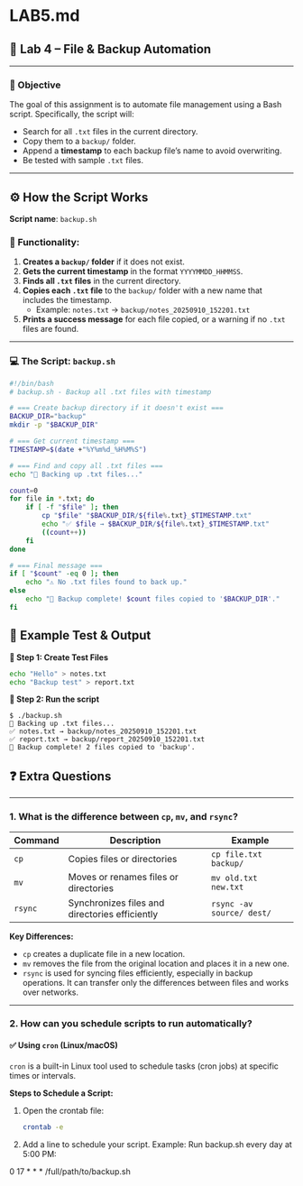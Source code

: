 # LAB5.md

## 🧪 Lab 4 – File & Backup Automation

---

### 🎯 Objective

The goal of this assignment is to automate file management using a Bash script. Specifically, the script will:

- Search for all `.txt` files in the current directory.
- Copy them to a `backup/` folder.
- Append a **timestamp** to each backup file’s name to avoid overwriting.
- Be tested with sample `.txt` files.

---

## ⚙️ How the Script Works

**Script name**: `backup.sh`

### 🔧 Functionality:

1. **Creates a `backup/` folder** if it does not exist.
2. **Gets the current timestamp** in the format `YYYYMMDD_HHMMSS`.
3. **Finds all `.txt` files** in the current directory.
4. **Copies each `.txt` file** to the `backup/` folder with a new name that includes the timestamp.
   - Example: `notes.txt` → `backup/notes_20250910_152201.txt`
5. **Prints a success message** for each file copied, or a warning if no `.txt` files are found.

---

### 💻 The Script: `backup.sh`

```bash
#!/bin/bash
# backup.sh - Backup all .txt files with timestamp

# === Create backup directory if it doesn't exist ===
BACKUP_DIR="backup"
mkdir -p "$BACKUP_DIR"

# === Get current timestamp ===
TIMESTAMP=$(date +"%Y%m%d_%H%M%S")

# === Find and copy all .txt files ===
echo "📁 Backing up .txt files..."

count=0
for file in *.txt; do
    if [ -f "$file" ]; then
        cp "$file" "$BACKUP_DIR/${file%.txt}_$TIMESTAMP.txt"
        echo "✅ $file → $BACKUP_DIR/${file%.txt}_$TIMESTAMP.txt"
        ((count++))
    fi
done

# === Final message ===
if [ "$count" -eq 0 ]; then
    echo "⚠️ No .txt files found to back up."
else
    echo "🎉 Backup complete! $count files copied to '$BACKUP_DIR'."
fi
```
## 🧪 Example Test & Output
**📝 Step 1: Create Test Files**

```bash
echo "Hello" > notes.txt
echo "Backup test" > report.txt
```

**📝 Step 2: Run the script**
```
$ ./backup.sh
📁 Backing up .txt files...
✅ notes.txt → backup/notes_20250910_152201.txt
✅ report.txt → backup/report_20250910_152201.txt
🎉 Backup complete! 2 files copied to 'backup'.

```
## ❓ Extra Questions

---

### 1. What is the difference between `cp`, `mv`, and `rsync`?

| Command | Description                                        | Example                                |
|---------|----------------------------------------------------|----------------------------------------|
| `cp`    | Copies files or directories                        | `cp file.txt backup/`                  |
| `mv`    | Moves or renames files or directories              | `mv old.txt new.txt`                   |
| `rsync` | Synchronizes files and directories efficiently     | `rsync -av source/ dest/`              |

**Key Differences:**

- `cp` creates a duplicate file in a new location.
- `mv` removes the file from the original location and places it in a new one.
- `rsync` is used for syncing files efficiently, especially in backup operations. It can transfer only the differences between files and works over networks.

---

### 2. How can you schedule scripts to run automatically?

#### ✅ Using `cron` (Linux/macOS)

`cron` is a built-in Linux tool used to schedule tasks (cron jobs) at specific times or intervals.

**Steps to Schedule a Script:**

1. Open the crontab file:
   ```bash
   crontab -e

2. Add a line to schedule your script.
Example: Run backup.sh every day at 5:00 PM:

0 17 * * * /full/path/to/backup.sh
